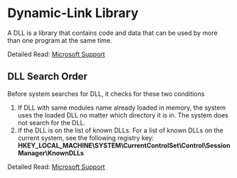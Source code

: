 # Dynamic-Link Library
A DLL is a library that contains code and data that can be used by more than one program at the same time. 

Detailed Read: [Microsoft Support](https://support.microsoft.com/en-in/help/815065/what-is-a-dll)

## DLL Search Order
Before system searches for DLL, it checks for these two conditions
1. If DLL with same modules name already loaded in memory, the system uses the loaded DLL no matter which directory it is in. The system does not search for the DLL.
1. If the DLL is on the list of known DLLs. For a list of known DLLs on the current system, see the following registry key: **HKEY_LOCAL_MACHINE\SYSTEM\CurrentControlSet\Control\Session Manager\KnownDLLs**

Detailed Read: [Microsoft Support](https://docs.microsoft.com/en-us/windows/win32/dlls/dynamic-link-library-search-order)